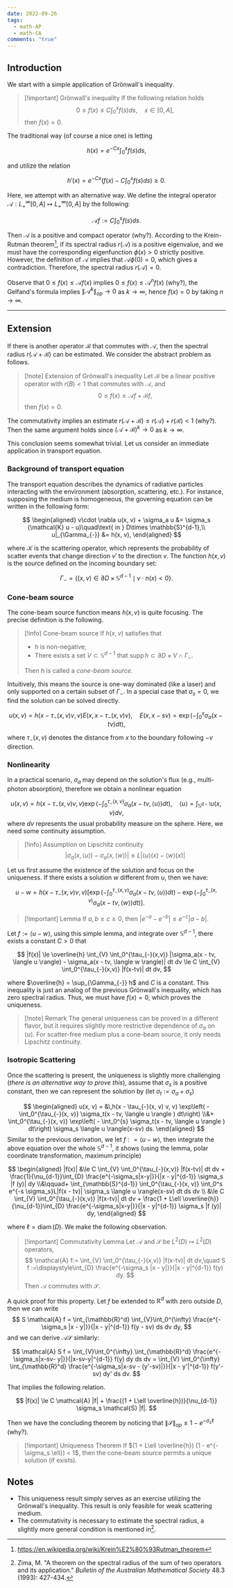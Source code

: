 ```yaml
---
date: 2022-09-26
tags:
  - math-AP
  - math-CA
comments: "true"
---
```


## Introduction
We start with a simple application of Grönwall's inequality.

> [!important]  Grönwall's inequality
> If the following relation holds
> $$
> 0\le f(x) \le C \int_0^x f(s) ds,\quad x\in [0, A],
> $$
>then $f(x) = 0$. 

The traditional way (of course a nice one) is letting 

$$
h(x) = e^{-C x} \int_0^x f(s) ds,
$$

and utilize the relation

$$
h'(x) = e^{-C x} \left(f(x) - C \int_0^x f(s) ds\right) \ge 0.
$$

Here, we attempt with an alternative way.  We define the integral operator $\mathcal{A}: L^{\infty}_{+}[0, A]\mapsto L^{\infty}_{+}[0, A]$ by the following:

$$
\mathcal{A} f:= C\int_0^x f(s) ds.
$$

Then $\mathcal{A}$ is a positive and compact operator (why?).  According to the Krein-Rutman theorem[^1], if its spectral radius $r(\mathcal{A})$ is a positive eigenvalue, and we must have the corresponding eigenfunction $\phi(x) > 0$ strictly positive. However, the definition of $\mathcal{A}$ implies that $\mathcal{A}\phi (0) = 0$, which gives a contradiction. Therefore, the spectral radius $r(\mathcal{A}) = 0$. 

Observe that $0\le f(x) \le \mathcal{A} f(x)$ implies $0\le f(x) \le \mathcal{A}^n f(x)$ (why?), the Gelfand's formula implies $\|\mathcal{A}^k\|_{op}\to 0$ as $k\to\infty$, hence $f(x) = 0$ by taking $n\to \infty$.

---

## Extension
 If there is another operator $\mathcal{B}$ that commutes with $\mathcal A$, then the spectral radius $r(\mathcal{A} + \mathcal{B})$ can be estimated. We consider the abstract problem as follows.
 
>[!note] Extension of Grönwall's inequality
>Let  $\mathcal{B}$ be a linear positive operator with $r(B) < 1$ that commutes with $\mathcal{A}$, and  
>$$
>0\le f(x) \le \mathcal{A} f + \mathcal{B} f,
>$$
> then $f(x) = 0$.

The commutativity implies an estimate $r(\mathcal A + \mathcal{B}) \le r(\mathcal{A}) + r(\mathcal{B}) < 1$ (why?). Then the same argument holds since $(\mathcal{A} + \mathcal{B})^k\to 0$ as $k\to \infty$.

This conclusion seems somewhat trivial.  Let us consider an immediate application in transport equation. 

### Background of transport equation
The transport equation describes the dynamics of radiative particles interacting with the environment (absorption, scattering, etc.). For instance, supposing the medium is homogeneous, the governing equation can be written in the following form:

$$
\begin{aligned}
v\cdot \nabla u(x, v) + \sigma_a u &= \sigma_s (\mathcal{K} u - u)\quad\text{ in } D\times \mathbb{S}^{d-1},\\
u|_{\Gamma_{-}} &= h(x, v),
\end{aligned}
$$

where $\mathcal{K}$ is the scattering operator, which represents the probability of scatter events that change direction $v'$ to the direction $v$.  The function $h(x, v)$ is the source defined on the incoming boundary set:

$$
\Gamma_{-} = \left\{(x, v)\in\partial D\times \mathbb{S}^{d-1}\mid v\cdot n(x) < 0 \right\}. 
$$

### Cone-beam source

The cone-beam source function means $h(x, v)$ is quite focusing. The precise definition is the following.

>[!info]  Cone-beam source
>If $h(x, v)$ satisfies that 
> - $h$ is non-negative;
> - There exists a set $V\subset \mathbb{S}^{d-1}$ that $\operatorname{supp} h\subset \partial D \times V\cap \Gamma_{-}$.
> 
> Then $h$ is called a *cone-beam source*. 

Intuitively, this means the source is one-way dominated (like a laser) and only supported on a certain subset of $\Gamma_{-}$. In a special case that $\sigma_s = 0$, we find the solution can be solved directly. 

$$
u(x, v) = h(x - \tau_{-}(x, v)v, v) E(x, x - \tau_{-}(x, v)v), \quad E(x, x - sv) = \exp\left( - \int_0^s \sigma_a(x - tv) dt\right),
$$

where $\tau_{-}(x, v)$ denotes the distance from $x$ to the boundary following $-v$ direction.

### Nonlinearity

In a practical scenario, $\sigma_a$ may depend on the solution's flux (e.g., multi-photon absorption), therefore we obtain a nonlinear equation

$$
u(x, v) = h(x - \tau_{-}(x, v) v, v) \exp\left( - \int_0^{\tau_{-}(x, v)} \sigma_a(x - tv, \langle u \rangle ) dt\right), \quad \langle u \rangle = \int_{\mathbb{S}^{d-1}} u(x, v) dv,
$$
where $dv$ represents the usual probability measure on the sphere. Here, we need some continuity assumption. 

>[!info] Assumption on Lipschitz continuity 
>$$
>\newcommand{\aver}[1]{\langle #1 \rangle}
>|\sigma_a(x, \aver{u}) - \sigma_a(x, \aver{w})| \le L |\aver{u}(x) - \aver{w}(x)|
>$$


Let us first assume the existence of the solution and focus on the uniqueness. If there exists a solution $w$ different from $u$, then we have:

$$
u - w = h(x-\tau_{-}(x, v)v, v) \left[ \exp\left(-\int_0^{\tau_{-}(x,v)} \sigma_a(x-tv, \langle u \rangle )dt\right)-  \exp\left(-\int_0^{\tau_{-}(x,v)} \sigma_a(x-tv, \langle w \rangle )dt\right)\right].
$$

>[!important]  Lemma 
> If $a, b \ge c \ge 0$, then $|e^{-a} - e^{-b}| \le e^{-c} |a - b|$.

Let $f:= \langle u - w\rangle$, using this simple lemma, and integrate over $\mathbb{S}^{d-1}$, there exists a constant $C > 0$ that 

$$
|f(x)| \le \overline{h}  \int_{V} \int_0^{\tau_{-}(x,v)} |\sigma_a(x - tv, \langle u \rangle) - \sigma_a(x - tv, \langle w \rangle)| dt dv \le C   \int_{V} \int_0^{\tau_{-}(x,v)} |f(x-tv)| dt dv,
$$

where $\overline{h} = \sup_{\Gamma_{-}} h$ and $C$ is a constant.  This inequality is just an analog of the previous Grönwall's inequality, which has zero spectral radius. Thus, we must have $f(x) = 0$, which proves the uniqueness. 

>[!note] Remark
>The general uniqueness can be proved in a different flavor, but it requires slightly more restrictive dependence of $\sigma_a$ on $\langle {u} \rangle$. For scatter-free medium plus a cone-beam source, it only needs Lipschitz continuity.

### Isotropic Scattering

Once the scattering is present, the uniqueness is slightly more challenging (*there is an alternative way to prove this*), assume that $\sigma_s$ is a positive constant, then we can represent the solution by (let $\sigma_t := \sigma_a + \sigma_s$)

$$
\begin{aligned}
u(x, v) = &\,h(x - \tau_{-}(x, v) v, v) \exp\left( - \int_0^{\tau_{-}(x, v)} \sigma_t(x - tv, \langle u \rangle ) dt\right) \\&+ \int_0^{\tau_{-}(x, v)} \exp\left( - \int_0^{s} \sigma_t(x - tv, \langle u \rangle ) dt\right) \sigma_s \langle u \rangle(x-sv) ds.
\end{aligned}
$$
Similar to the previous derivation, we let $f: = \langle u - w\rangle$, then integrate the above equation over the whole $\mathbb{S}^{d-1}$, it shows (using the lemma, polar coordinate transformation, maximum principle)

$$
\begin{aligned}
|f(x)| &\le C   \int_{V} \int_0^{\tau_{-}(x,v)} |f(x-tv)| dt dv + \frac{1}{\nu_{d-1}}\int_{D} \frac{e^{-\sigma_s|x-y|}}{|x - y|^{d-1}} \sigma_s  |f (y)| dy \\&\qquad+ \int_{\mathbb{S}^{d-1}} \int_0^{\tau_{-}(x, v)} \int_0^s e^{-s \sigma_s}L|f(x - tv)| \sigma_s \langle u \rangle(x-sv) dt ds dv  \\
&\le C   \int_{V} \int_0^{\tau_{-}(x,v)} |f(x-tv)| dt dv + \frac{1 + L\ell \overline{h}}{\nu_{d-1}}\int_{D} \frac{e^{-\sigma_s|x-y|}}{|x - y|^{d-1}} \sigma_s  |f (y)| dy,
\end{aligned}
$$

where $\ell = \operatorname{diam}(D)$. We make the following observation. 

>[!important]  Commutativity Lemma
> Let $\mathcal{A}$ and $\mathcal{S}$ be $L^2(D)\mapsto L^2(D)$ operators, 
> $$
> \mathcal{A} f:= \int_{V} \int_0^{\tau_{-}(x,v)} |f(x-tv)| dt dv,\quad S f :=\displaystyle\int_{D} \frac{e^{-\sigma_s |x - y|}}{|x - y|^{d-1}} f(y) dy.
> $$
> Then $\mathcal{A}$ commutes with $\mathcal{S}$.

A quick proof for this property. Let $f$ be extended to $\mathbb{R}^d$ with zero outside $D$, then we can write 
$$
S \mathcal{A} f = \int_{\mathbb{R}^d} \int_{V}\int_0^{\infty} \frac{e^{-\sigma_s |x - y|}}{|x - y|^{d-1}} f(y - sv) ds dv dy,
$$
and we can derive $\mathcal{A}\mathcal{S}$ similarly:

$$
\mathcal{A} S f = \int_{V}\int_0^{\infty} \int_{\mathbb{R}^d} \frac{e^{-\sigma_s|x-sv- y|}}{|x-sv-y|^{d-1}} f(y) dy ds dv = \int_{V} \int_0^{\infty} \int_{\mathbb{R}^d} \frac{e^{-\sigma_s|x-sv - (y'-sv)|}}{|x - y'|^{d-1}} f(y'-sv) dy' ds dv.
$$

That implies the following relation.

$$
|f(x)| \le C \mathcal{A} |f| + \frac{(1 + L\ell \overline{h})}{\nu_{d-1}} \sigma_s \mathcal{S} |f|.
$$

Then we have the concluding theorem by noticing that $\|\mathcal{S}\|_{op} \le 1 - e^{-\sigma_s \ell}$ (why?).

>[!important] Uniqueness Theorem
>If $(1 + L\ell \overline{h}) (1 - e^{-\sigma_s \ell}) < 1$, then the cone-beam source permits a unique solution (if exists).

## Notes
- This uniqueness result simply serves as an exercise utilizing the Grönwall's inequality. This result is only feasible for weak scattering medium. 
- The commutativity is necessary to estimate the spectral radius, a slightly more general condition is mentioned in[^2].

 
[^1]: https://en.wikipedia.org/wiki/Krein%E2%80%93Rutman_theorem
[^2]:Zima, M. "A theorem on the spectral radius of the sum of two operators and its application." _Bulletin of the Australian Mathematical Society_ 48.3 (1993): 427-434.